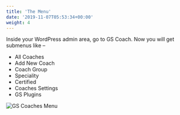 ```yaml
---
title: 'The Menu'
date: '2019-11-07T05:53:34+00:00'
weight: 4
---
```


Inside your WordPress admin area, go to GS Coach. Now you will get submenus like –

- All Coaches
- Add New Coach
- Coach Group
- Speciality
- Certified
- Coaches Settings
- GS Plugins

![GS Coaches Menu](../images/gs_coaches_menu.png)